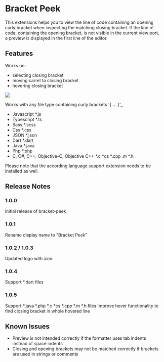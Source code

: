 
# Bracket Peek

This extensions helps you to view the line of code containing an opening curly bracket when inspecting the matching closing bracket.
If the line of code, containing the opening bracket, is not visible in the current view port, a preview is displayed in the first line of the editor.

## Features
Works on:
- selecting closing bracket
- moving carret to closing bracket
- hovering closing bracket

![](https://raw.githubusercontent.com/j0meinaster/bracket-peek/master/preview.gif)


Works with any file type containing curly brackets '{ ... }'_
- Javascript    *.js
- Typescript    *.ts
- Sass          *.scss
- Css           *.css
- JSON          *.json
- Dart          *.dart
- Java          *.java
- Php           *.php
- C, C#, C++, Objective-C, Objective C++   *.c *cs *.cpp *.m* *.h

Please note that the according language support extension needs to be installed as well.

## Release Notes

### 1.0.0
Initial release of bracket-peek
### 1.0.1
Rename display name to "Bracket Peek"
### 1.0.2 / 1.0.3
Updated logo with icon
### 1.0.4
Support *.dart files
### 1.0.5
Support *.java *.php *.c *cs *.cpp *.m *.h files
Improve hover functionality to find closing bracket in whole hovered line 


## Known Issues

- Preview is not intended correctly if the formatter uses tab indents instead of space indents
- Closing and opening brackets may not be matched correctly if brackets are used in strings or comments